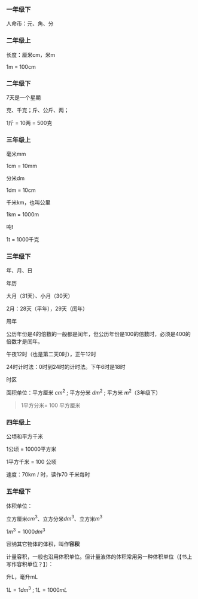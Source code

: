 ### 一年级下

人命币：元、角、分

### 二年级上

长度：厘米cm，米m 

1m = 100cm

### 二年级下

7天是一个星期

克、千克；斤、公斤、两；

1斤 = 10两 = 500克

### 三年级上

毫米mm

1cm = 10mm

分米dm

1dm = 10cm

千米km，也叫公里

1km = 1000m



吨t 

1t = 1000千克

### 三年级下

年、月、日

年历

大月（31天）、小月（30天）

2月：28天（平年），29天（闰年）

周年

公历年份是4的倍数的一般都是闰年，但公历年份是100的倍数时，必须是400的倍数才是闰年。

午夜12时（也是第二天0时），正午12时

24时计时法：0时到24时的计时法。下午6时是18时

时区



面积单位：平方厘米 $cm^2$ ; 平方分米 $dm^2$ ; 平方米 $m^2$（3年级下）

> 1平方分米= 100 平方厘米



### 四年级上

公顷和平方千米

1公顷 = 10000平方米

1平方千米 = 100 公顷



速度：70km / 时，读作70 千米每时

### 五年级下

体积单位：

立方厘米$cm^3$、立方分米$dm^3$、立方米$m^3$

1$m^3 = 1000dm^3$



容纳其它物体的体积，叫作**容积**

计量容积，一般也沿用体积单位。但计量液体的体积常用另一种体积单位（【书上写作容积单位？】）：

升L，毫升mL

$1L = 1dm^3$ ; $1L = 1000mL$



